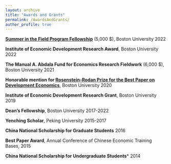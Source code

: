 ```yaml
---
layout: archive
title: "Awards and Grants"
permalink: /AwardsAndGrants/
author_profile: true
---
```


**[Summer in the Field Program Fellowship](https://www.bu.edu/gdp/2022/05/25/meet-the-2022-summer-in-the-field-fellows/)** (5,000 \$), Boston University 2022 

**Institute of Economic Development Research Award**, Boston University 2022 

**The Manual A. Abdala Fund for Economics Research Fieldwork** (6,000 \$), Boston University 2021 

**Honorable mention for [Rosenstein-Rodan Prize for the Best Paper on Development Economics](https://www.bu.edu/econ/research/ied/rosenstein-rodan-prize-winners/)**, Boston University 2020

**Institute of Economic Development Research Grant**, Boston University 2019

**Dean’s Fellowship**, Boston University 2017-2022

**Yenching Scholar**, Peking University 2015-2017

**China National Scholarship for Graduate Students** 2016

**Best Paper Award**, Annual Conference of Chinese Economic Training Bases, 2015

**China National Scholarship for Undergraduate Students*** 2014
